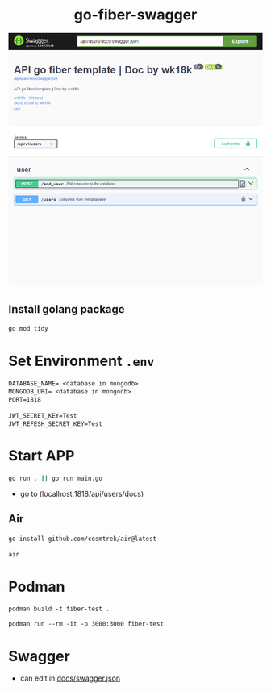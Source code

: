 <div align="center">

# go-fiber-swagger

![img](docs/image.png)

</div>

## Install golang package

```bash
go mod tidy
```

# Set Environment `.env`
```
DATABASE_NAME= <database in mongodb>
MONGODB_URI= <database in mongodb>
PORT=1818

JWT_SECRET_KEY=Test
JWT_REFESH_SECRET_KEY=Test
```

# Start APP

```sh
go run . || go run main.go
```
- go to (localhost:1818/api/users/docs)


## Air

```sh
go install github.com/cosmtrek/air@latest
```

```sh
air
```

# Podman

```
podman build -t fiber-test .
```

```
podman run --rm -it -p 3000:3000 fiber-test
```

# Swagger
- can edit in [docs/swagger.json](docs/swagger.json)
